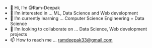 - 👋 Hi, I’m @Ram-Deepak
- 👀 I’m interested in ... ML, Data Science and Web development
- 🌱 I’m currently learning ... Computer Science Engineering + Data Science
- 💞️ I’m looking to collaborate on ... Data Science, Web development projects
- 📫 How to reach me ... ramdeepak33@gmail.com

<!---
Ram-Deepak/Ram-Deepak is a ✨ special ✨ repository because its `README.md` (this file) appears on your GitHub profile.
You can click the Preview link to take a look at your changes.
--->
